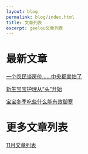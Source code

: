 ```yaml
---
layout: blog
permalink: blog/index.html
title: 文章列表
excerpt: geelou文章列表
---
```


# 最新文章 #
[一个农民谈房价……中央都害怕了](/blog/20151007.html)

[新生宝宝护理从“头”开始](/blog/20151110.html)

[宝宝冬季吃些什么能有效御寒](/blog/20151112.html)

# 更多文章列表 #
[11月文章列表](/blog/201511.html)